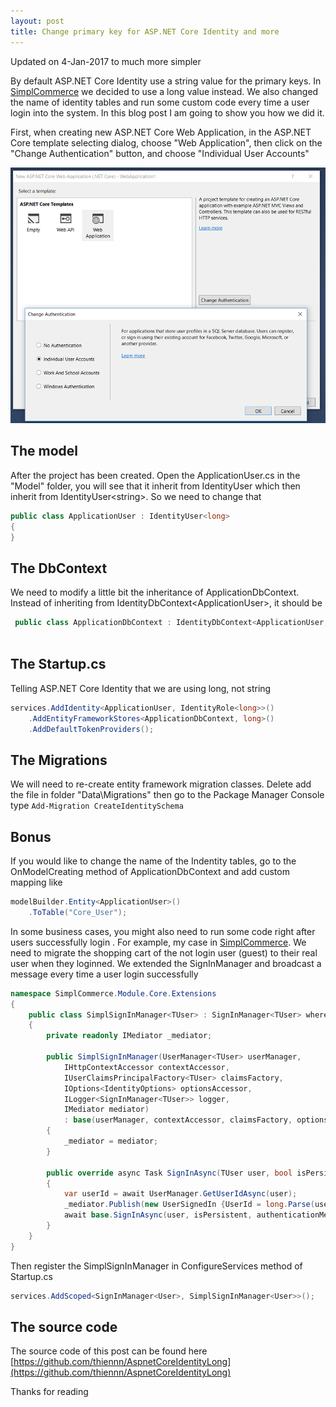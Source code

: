 ```yaml
---
layout: post
title: Change primary key for ASP.NET Core Identity and more
---
```


<div class="alert alert-warning" role="alert">
 Updated on 4-Jan-2017 to much more simpler
</div>

By default ASP.NET Core Identity use a string value for the primary keys. In [SimplCommerce](https://github.com/simplcommerce/SimplCommerce) we decided to use a long value instead.
We also changed the name of identity tables and run some custom code every time a user login into the system. In this blog post I am going to show you how we did it.

First, when creating new ASP.NET Core Web Application, in the ASP.NET Core template selecting dialog, choose "Web Application", then click on the "Change Authentication" button, and choose "Individual User Accounts"

![Create ASP.NET Core Project](/images/creating-aspnetcore-project.png "Create ASP.NET Core Project")

## The model
After the project has been created. Open the ApplicationUser.cs in the "Model" folder, you will see that it inherit from IdentityUser which then inherit from IdentityUser\<string>. So we need to change that 

```cs
public class ApplicationUser : IdentityUser<long>
{
}
```

## The DbContext
We need to modify a little bit the inheritance of ApplicationDbContext. Instead of inheriting from IdentityDbContext\<ApplicationUser>, it should be

```cs
 public class ApplicationDbContext : IdentityDbContext<ApplicationUser, IdentityRole<long>, long>
 
```

## The Startup.cs

Telling ASP.NET Core Identity that we are using long, not string

```cs
services.AddIdentity<ApplicationUser, IdentityRole<long>>()
    .AddEntityFrameworkStores<ApplicationDbContext, long>()
    .AddDefaultTokenProviders();
```

## The Migrations

We will need to re-create entity framework migration classes. Delete add the file in folder "Data\Migrations" then go to the Package Manager Console type `Add-Migration CreateIdentitySchema`

## Bonus

If you would like to change the name of the Indentity tables, go to the OnModelCreating method of ApplicationDbContext and add custom mapping like

```cs
modelBuilder.Entity<ApplicationUser>()
    .ToTable("Core_User");
```

In some business cases, you might also need to run some code right after users successfully login . For example, my case in [SimplCommerce](https://github.com/simplcommerce/SimplCommerce). We need to migrate the shopping cart of the not login user (guest) to their real user when they loginned. We extended the SignInManager and broadcast a message every time a user login successfully

```cs
namespace SimplCommerce.Module.Core.Extensions
{
    public class SimplSignInManager<TUser> : SignInManager<TUser> where TUser : class
    {
        private readonly IMediator _mediator;

        public SimplSignInManager(UserManager<TUser> userManager,
            IHttpContextAccessor contextAccessor,
            IUserClaimsPrincipalFactory<TUser> claimsFactory,
            IOptions<IdentityOptions> optionsAccessor,
            ILogger<SignInManager<TUser>> logger,
            IMediator mediator)
            : base(userManager, contextAccessor, claimsFactory, optionsAccessor, logger)
        {
            _mediator = mediator;
        }

        public override async Task SignInAsync(TUser user, bool isPersistent, string authenticationMethod = null)
        {
            var userId = await UserManager.GetUserIdAsync(user);
            _mediator.Publish(new UserSignedIn {UserId = long.Parse(userId)});
            await base.SignInAsync(user, isPersistent, authenticationMethod);
        }
    }
}
```

Then register the SimplSignInManager in ConfigureServices method of Startup.cs

```cs
services.AddScoped<SignInManager<User>, SimplSignInManager<User>>();
```

## The source code

The source code of this post can be found here [https://github.com/thiennn/AspnetCoreIdentityLong](https://github.com/thiennn/AspnetCoreIdentityLong)

Thanks for reading
